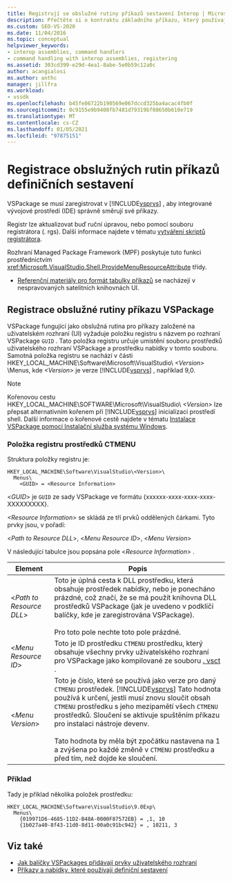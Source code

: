 ```yaml
---
title: Registrují se obslužné rutiny příkazů sestavení Interop | Microsoft Docs
description: Přečtěte si o kontraktu základního příkazu, který používají všechny VSPackage implementující příkazy pomocí sestavení Interop.
ms.custom: SEO-VS-2020
ms.date: 11/04/2016
ms.topic: conceptual
helpviewer_keywords:
- interop assemblies, command handlers
- command handling with interop assemblies, registering
ms.assetid: 303cd399-e29d-4ea1-8abe-5e0b59c12a0c
author: acangialosi
ms.author: anthc
manager: jillfra
ms.workload:
- vssdk
ms.openlocfilehash: b45fe06722b190569e067dccd325ba4acac4fb0f
ms.sourcegitcommit: 0c9155e9b9408fb7481d79319bf08650b610e719
ms.translationtype: MT
ms.contentlocale: cs-CZ
ms.lasthandoff: 01/05/2021
ms.locfileid: "97875151"
---
```

# <a name="registering-interop-assembly-command-handlers"></a>Registrace obslužných rutin příkazů definičních sestavení
VSPackage se musí zaregistrovat v [!INCLUDE[vsprvs](../../code-quality/includes/vsprvs_md.md)] , aby integrované vývojové prostředí (IDE) správně směrují své příkazy.

 Registr lze aktualizovat buď ruční úpravou, nebo pomocí souboru registrátora (. rgs). Další informace najdete v tématu [vytváření skriptů registrátora](/cpp/atl/creating-registrar-scripts).

 Rozhraní Managed Package Framework (MPF) poskytuje tuto funkci prostřednictvím <xref:Microsoft.VisualStudio.Shell.ProvideMenuResourceAttribute> třídy.

- [Referenční materiály pro formát tabulky příkazů](/previous-versions/bb164647(v=vs.100)) se nacházejí v nespravovaných satelitních knihovnách UI.

## <a name="command-handler-registration-of-a-vspackage"></a>Registrace obslužné rutiny příkazu VSPackage
 VSPackage fungující jako obslužná rutina pro příkazy založené na uživatelském rozhraní (UI) vyžaduje položku registru s názvem po rozhraní VSPackage `GUID` . Tato položka registru určuje umístění souboru prostředků uživatelského rozhraní VSPackage a prostředku nabídky v tomto souboru. Samotná položka registru se nachází v části HKEY_LOCAL_MACHINE\Software\Microsoft\VisualStudio\\ *\<Version>* \Menus, kde *\<Version>* je verze [!INCLUDE[vsprvs](../../code-quality/includes/vsprvs_md.md)] , například 9,0.

> [!NOTE]
> Kořenovou cestu HKEY_LOCAL_MACHINE\SOFTWARE\Microsoft\VisualStudio\\ *\<Version>* lze přepsat alternativním kořenem při [!INCLUDE[vsprvs](../../code-quality/includes/vsprvs_md.md)] inicializaci prostředí shell. Další informace o kořenové cestě najdete v tématu [Instalace VSPackage pomocí Instalační služba systému Windows](../../extensibility/internals/installing-vspackages-with-windows-installer.md).

### <a name="the-ctmenu-resource-registry-entry"></a>Položka registru prostředků CTMENU
 Struktura položky registru je:

```
HKEY_LOCAL_MACHINE\Software\VisualStudio\<Version>\
  Menus\
    <GUID> = <Resource Information>
```

 \<*GUID*> je `GUID` ze sady VSPackage ve formátu {xxxxxx-xxxx-xxxx-xxxx-XXXXXXXXX}.

 *\<Resource Information>* se skládá ze tří prvků oddělených čárkami. Tyto prvky jsou, v pořadí:

 \<*Path to Resource DLL*>, \<*Menu Resource ID*>, \<*Menu Version*>

 V následující tabulce jsou popsána pole \<*Resource Information*> .

| Element | Popis |
|---------------------------| - |
| \<*Path to Resource DLL*> | Toto je úplná cesta k DLL prostředku, která obsahuje prostředek nabídky, nebo je ponecháno prázdné, což značí, že se má použít knihovna DLL prostředků VSPackage (jak je uvedeno v podklíči balíčky, kde je zaregistrována VSPackage).<br /><br /> Pro toto pole nechte toto pole prázdné. |
| \<*Menu Resource ID*> | Toto je ID prostředku `CTMENU` prostředku, který obsahuje všechny prvky uživatelského rozhraní pro VSPackage jako kompilované ze souboru [. vsct](../../extensibility/internals/visual-studio-command-table-dot-vsct-files.md) . |
| \<*Menu Version*> | Toto je číslo, které se používá jako verze pro daný `CTMENU` prostředek. [!INCLUDE[vsprvs](../../code-quality/includes/vsprvs_md.md)] Tato hodnota používá k určení, jestli musí znovu sloučit obsah `CTMENU` prostředku s jeho mezipamětí všech `CTMENU` prostředků. Sloučení se aktivuje spuštěním příkazu pro instalaci nástroje devenv.<br /><br /> Tato hodnota by měla být zpočátku nastavena na 1 a zvýšena po každé změně v `CTMENU` prostředku a před tím, než dojde ke sloučení. |

### <a name="example"></a>Příklad
 Tady je příklad několika položek prostředku:

```
HKEY_LOCAL_MACHINE\Software\VisualStudio\9.0Exp\
  Menus\
    {019971D6-4685-11D2-B48A-0000F87572EB} = ,1, 10
    {1b027a40-8f43-11d0-8d11-00a0c91bc942} = , 10211, 3
```

## <a name="see-also"></a>Viz také
- [Jak balíčky VSPackages přidávají prvky uživatelského rozhraní](../../extensibility/internals/how-vspackages-add-user-interface-elements.md)
- [Příkazy a nabídky, které používají definiční sestavení](../../extensibility/internals/commands-and-menus-that-use-interop-assemblies.md)